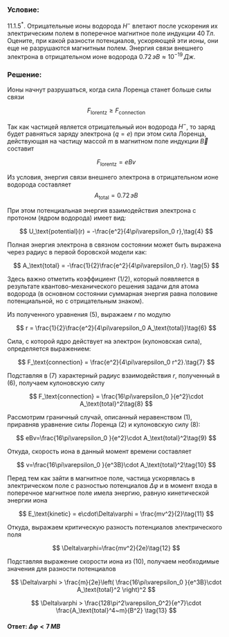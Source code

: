 ###  Условие: 

$11.1.5^*.$ Отрицательные ионы водорода $H^−$ влетают после ускорения их электрическим полем в поперечное магнитное поле индукции $40 \,Тл$. Оцените, при какой разности потенциалов, ускоряющей эти ионы, они еще не разрушаются магнитным полем. Энергия связи внешнего электрона в отрицательном ионе водорода $0.72 \,эВ \approx 10^{−19} \,Дж$. 

###  Решение: 

Ионы начнут разрушаться, когда сила Лоренца станет больше силы связи

$$
F_\text{lorentz} \geq F_\text{connection} \tag{1}
$$

Так как частицей является отрицательный ион водорода $H^−$, то заряд будет равняться заряду электрона $(q=e)$ при этом сила Лоренца, действующая на частицу массой $m$ в магнитном поле индукции $\vec{B}$ составит

$$
F_\text{lorentz} = eBv\tag{2}
$$


Из условия, энергия связи внешнего электрона в отрицательном ионе водорода составляет 
$$
A_\text{total}=0.72 \,эВ \tag{3}
$$

При этом потенциальная энергия взаимодействия электрона с протоном (ядром водорода) имеет вид:

$$
U_\text{potential}(r) = -\frac{e^2}{4\pi\varepsilon_0 r},\tag{4}
$$

Полная энергия электрона в связном состоянии может быть выражена через радиус в первой боровской модели как:

$$
A_\text{total} = -\frac{1}{2}\frac{e^2}{4\pi\varepsilon_0 r}. \tag{5}
$$

Здесь важно отметить коэффициент \(1/2\), который появляется в результате квантово-механического решения задачи для атома водорода (в основном состоянии суммарная энергия равна половине потенциальной, но с отрицательным знаком).

Из полученного уравнения $(5)$, выражаем $r$ по модулю

$$
r = \frac{1}{2}\frac{e^2}{4\pi\varepsilon_0 A_\text{total}}\tag{6}
$$

Сила, с которой ядро действует на электрон (кулоновская сила), определяется выражением:

$$
F_\text{connection} = \frac{e^2}{4\pi\varepsilon_0 r^2}.\tag{7}
$$

Подставляя в $(7)$ характерный радиус взаимодействия $r$, полученный в $(6)$, получаем кулоновскую силу

$$
F_\text{connection} = \frac{16\pi\varepsilon_0 }{e^2}\cdot A_\text{total}^2\tag{8}
$$

Рассмотрим граничный случай, описанный неравенством $(1)$, приравняв уравнение силы Лоренца $(2)$ и кулоновскую силу $(8)$:

$$
eBv=\frac{16\pi\varepsilon_0 }{e^2}\cdot A_\text{total}^2\tag{9}
$$

Откуда, скорость иона в данный момент времени составляет

$$
v=\frac{16\pi\varepsilon_0 }{e^3B}\cdot A_\text{total}^2\tag{10}
$$

Перед тем как зайти в магнитное поле, частица ускорявлась в электрическом поле с разностью потенциалов $\Delta\varphi$ и в момент входа в поперечное магнитное поле имела энергию, равную кинетической энергии иона

$$
E_\text{kinetic} = e\cdot\Delta\varphi = \frac{mv^2}{2}\tag{11}
$$

Откуда, выражаем критическую разность потенциалов электрического поля

$$
\Delta\varphi=\frac{mv^2}{2e}\tag{12}
$$

Подставляя выражение скорости иона из $(10)$, получаем необходимые значения для разности потенциалов

$$
\Delta\varphi > \frac{m}{2e}\left( \frac{16\pi\varepsilon_0 }{e^3B}\cdot A_\text{total}^2 \right)^2
$$

$$
\Delta\varphi > \frac{128\pi^2\varepsilon_0^2}{e^7}\cdot \frac{A_\text{total}^4~m}{B^2}
\tag{13}
$$


####  Ответ: $\Delta\varphi < 7 \,МВ$ 
